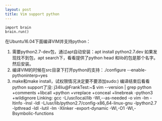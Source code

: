 ```yaml
---
layout: post
title: Vim support python
---
```


>
    import brain
    brain.run()

在Ubuntu16.04下面编译VIM并支持python：
1. 需要python2.7-dev包，通过apt自动安装：apt install python2.7.dev
如果发现找不到包，apt search下，看看提供了python head 和lib的包是那个名字。然后安装。
2. 编译VIM的时候在src目录下打开python的支持：./configure --enable-pythoninterp=yes
3. make和make install，试权限情况决定要不要添加sudo:)
编译结束后看看python support了没:
j34liu@FrankTest:~$ vim --version | grep python
+comments          +libcall           +python            +vreplace
+conceal           +linebreak         -python3           +wildignore
Linking: gcc   -L/usr/local/lib -Wl,--as-needed -o vim        -lm -ltinfo -lnsl   -ldl    -L/usr/lib/python2.7/config-x86_64-linux-gnu -lpython2.7 -lpthread -ldl -lutil -lm -Xlinker -export-dynamic -Wl,-O1 -Wl,-Bsymbolic-functions